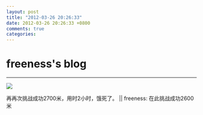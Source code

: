 ```yaml
---
layout: post
title: "2012-03-26 20:26:33"
date: 2012-03-26 20:26:33 +0800
comments: true
categories: 
---
```


# freeness's blog

----------

![](http://okqmqrbgo.bkt.clouddn.com/201203262026331.jpg)

>
再再次挑战成功2700米，用时2小时，饿死了。 || freeness: 在此挑战成功2600米